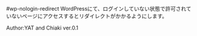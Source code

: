 #wp-nologin-redirect
WordPressにて、ログインしていない状態で許可されていないページにアクセスするとリダイレクトがかかるようにします。

Author:YAT and Chiaki
ver.0.1
